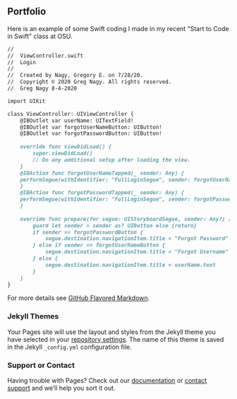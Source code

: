 ## Portfolio

Here is an example of some Swift coding I made in my recent "Start to Code in Swift" class at OSU.

```markdown
//
//  ViewController.swift
//  Login
//
//  Created by Nagy, Gregory E. on 7/28/20.
//  Copyright © 2020 Greg Nagy. All rights reserved.
//  Greg Nagy 8-4-2020

import UIKit

class ViewController: UIViewController {
    @IBOutlet var userName: UITextField!
    @IBOutlet var forgotUserNameButton: UIButton!
    @IBOutlet var forgotPasswordButton: UIButton!
    
    override func viewDidLoad() {
        super.viewDidLoad()
        // Do any additional setup after loading the view.
    }
    @IBAction func forgotUserNameTapped(_ sender: Any) {
    performSegue(withIdentifier: "FullLoginSegue", sender: forgotUserNameButton)
    }
    @IBAction func forgotPasswordTapped(_ sender: Any) {
    performSegue(withIdentifier: "FullLoginSegue", sender: forgotPasswordButton)
    }
    
    override func prepare(for segue: UIStoryboardSegue, sender: Any?) {
        guard let sender = sender as? UIButton else {return}
        if sender == forgotPasswordButton {
            segue.destination.navigationItem.title = "Forgot Password"
        } else if sender == forgotUserNameButton {
            segue.destination.navigationItem.title = "Forgot Username"
        } else {
            segue.destination.navigationItem.title = userName.text
        }
    }
}
```

For more details see [GitHub Flavored Markdown](https://guides.github.com/features/mastering-markdown/).

### Jekyll Themes

Your Pages site will use the layout and styles from the Jekyll theme you have selected in your [repository settings](https://github.com/gnagy5/Start-to-Code-with-Swift-Sep-2019---March-2020-/settings/pages). The name of this theme is saved in the Jekyll `_config.yml` configuration file.

### Support or Contact

Having trouble with Pages? Check out our [documentation](https://docs.github.com/categories/github-pages-basics/) or [contact support](https://support.github.com/contact) and we’ll help you sort it out.

